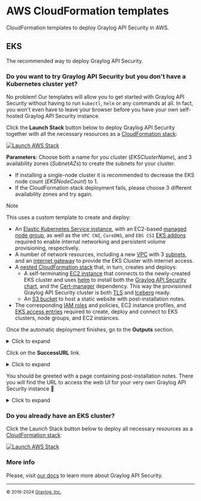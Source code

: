 # AWS CloudFormation templates

CloudFormation templates to deploy Graylog API Security in AWS.

## EKS

The recommended way to deploy Graylog API Security.

### Do you want to try Graylog API Security but you don't have a Kubernetes cluster yet?

No problem! Our templates will allow you to get started with Graylog API Security without having to run `kubectl`, `helm` or any commands at all. In fact, you won't even have to leave your browser before you have your own self-hosted Graylog API Security instance.

Click the **Launch Stack** button below to deploy Graylog API Security together with all the necessary resources as a [CloudFormation stack](https://docs.aws.amazon.com/AWSCloudFormation/latest/UserGuide/stacks.html):

[![Launch AWS Stack](https://s3.amazonaws.com/cloudformation-examples/cloudformation-launch-stack.png)](https://console.aws.amazon.com/cloudformation/home#/stacks/create/review?stackName=eks-graylog-api-security&templateURL=https%3A%2F%2Fapisec-cf-templates.s3.us-east-1.amazonaws.com%2Feks%2Feks-joined-stack.json)

**Parameters**: Choose both a name for you cluster (*EKSClusterName*), and 3 availability zones (*SubnetAZs*) to create the subnets for your cluster.
  - If installing a single-node cluster it is recommended to decrease the EKS node count (*EKSNodeCount*) to 1.
  - If the CloudFormation stack deployment fails, please choose 3 different availability zones and try again.

> [!NOTE]
> This uses a custom template to create and deploy:
> - An [Elastic Kubernetes Service instance](https://docs.aws.amazon.com/eks/latest/userguide/what-is-eks.html), with an EC2-based [managed node group](https://docs.aws.amazon.com/eks/latest/userguide/managed-node-groups.html), as well as the `VPC CNI`, `CoreDNS`, and `EBS CSI` [EKS addons](https://docs.aws.amazon.com/eks/latest/userguide/eks-add-ons.html#workloads-add-ons-available-eks) required to enable internal networking and persistent volume provisioning, respectively.
> - A number of network resources, including a new [VPC](https://docs.aws.amazon.com/vpc/latest/userguide/what-is-amazon-vpc.html) with 3 [subnets](https://docs.aws.amazon.com/vpc/latest/userguide/configure-subnets.html), and an [internet gateway](https://docs.aws.amazon.com/vpc/latest/userguide/VPC_Internet_Gateway.html) to provide the EKS Cluster with internet access.
> - A [nested CloudFormation stack](https://docs.aws.amazon.com/AWSCloudFormation/latest/UserGuide/using-cfn-nested-stacks.html) that, in turn, creates and deploys:
>   - A self-terminating [EC2 instance](https://docs.aws.amazon.com/AWSEC2/latest/UserGuide/concepts.html) that connects to the newly-created EKS cluster and uses [helm](https://resurface.io/docs#using-helm) to install both the [Graylog API Security chart](https://artifacthub.io/packages/helm/resurfaceio/resurface), and the [Cert-manager](https://artifacthub.io/packages/helm/cert-manager/cert-manager/) dependency. This way the provisioned Graylog API Security cluster is both [TLS](https://resurface.io/docs#enabling-tls) and [Iceberg](https://resurface.io/docs#enabling-iceberg-storage) ready.
>   - An [S3 bucket](https://docs.aws.amazon.com/AmazonS3/latest/userguide/Welcome.html#CoreConcepts) to host a static website with post-installation notes.
> - The corresponding [IAM roles](https://docs.aws.amazon.com/IAM/latest/UserGuide/id_roles.html) and policies, EC2 instance profiles, and [EKS access entries](https://docs.aws.amazon.com/eks/latest/userguide/access-entries.html) required to create, deploy and connect to EKS clusters, node groups, and EC2 instances.

Once the automatic deployment finishes, go to the **Outputs** section.

<details>
  <summary> Click to expand</summary>
  
  ![image]()
</details>

Click on the **SuccessURL** link.

<details>
  <summary>Click to expand</summary>
  
  ![image]()
</details>

You should be greeted with a page containing post-installation notes. There you will find the URL to access the web UI for your very own Graylog API Security instance 🚀

<details>
  <summary>Click to expand</summary>
  
  ![image]()
</details>


### Do you already have an EKS cluster?

Click the Launch Stack button below to deploy all necessary resources as a [CloudFormation stack](https://docs.aws.amazon.com/AWSCloudFormation/latest/UserGuide/stacks.html):

[![Launch AWS Stack](https://s3.amazonaws.com/cloudformation-examples/cloudformation-launch-stack.png)](https://console.aws.amazon.com/cloudformation/home#/stacks/create/review?stackName=eks-graylog-api-security&templateURL=https%3A%2F%2Fapisec-cf-templates.s3.us-east-1.amazonaws.com%2Feks%2Fnested%2Feks-helm-ec2.json)


### More info
Please, visit [our docs](https://resurface.io/docs) to learn more about Graylog API Security.


---
<small>&copy; 2016-2024 <a href="https://resurface.io">Graylog, Inc.</a></small>